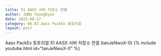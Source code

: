 ```yaml
---
title: 51 AASX 서버 저장소 연결
author: JUNG YoungKyun
date: 2022-06-27
category: 06.03 Aasx PackEx 튜토리얼
layout: post
---
```


Aasx PackEx 튜토리얼 51 AASX 서버 저장소 연결 (tanJeNwuX-0)
{% include youtube.html id="tanJeNwuX-0" %}


